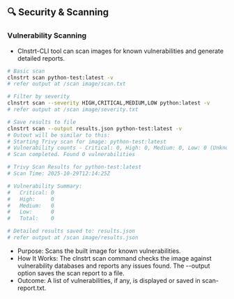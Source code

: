## 🔍 Security & Scanning
### Vulnerability Scanning
- Clnstrt-CLI tool can scan images for known vulnerabilities and generate detailed reports.

```bash
# Basic scan
clnstrt scan python-test:latest -v
# refer output at /scan image/scan.txt

# Filter by severity
clnstrt scan --severity HIGH,CRITICAL,MEDIUM,LOW python:latest -v
# refer output at /scan image/severity.txt

# Save results to file
clnstrt scan --output results.json python-test:latest -v
# Outout will be similar to this:
# Starting Trivy scan for image: python-test:latest
# Vulnerability counts - Critical: 0, High: 0, Medium: 0, Low: 0 (Unknown: 0)
# Scan completed. Found 0 vulnerabilities

# Trivy Scan Results for python-test:latest
# Scan Time: 2025-10-29T12:14:25Z

# Vulnerability Summary:
#   Critical: 0
#   High:     0
#   Medium:   0
#   Low:      0
#   Total:    0

# Detailed results saved to: results.json
# refer output at /scan image/results.json
```

- Purpose: Scans the built image for known vulnerabilities. 
- How It Works: The clnstrt scan command checks the image against vulnerability databases and reports any issues found. The --output option saves the scan report to a file. 
- Outcome: A list of vulnerabilities, if any, is displayed or saved in scan-report.txt.